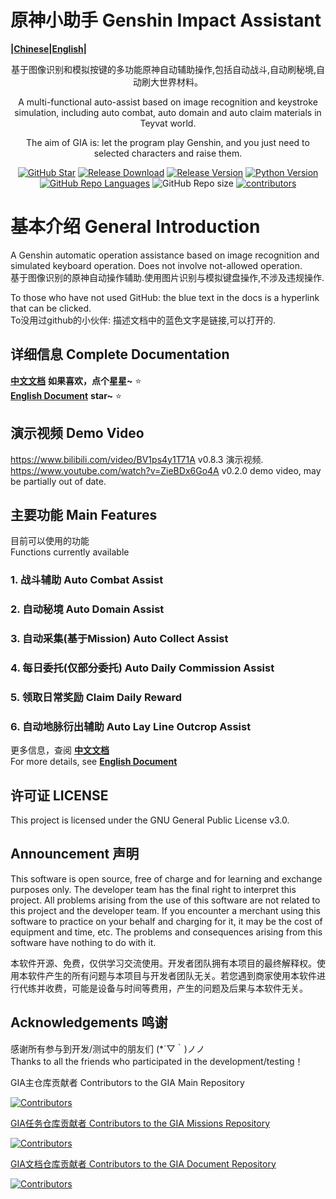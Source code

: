 # 原神小助手 Genshin Impact Assistant 
**|[Chinese](https://genshinimpactassistant.github.io/GIA-Document/#/zh_CN/)|[English](https://genshinimpactassistant.github.io/GIA-Document/#/en_US/)|**
<div align="center">

基于图像识别和模拟按键的多功能原神自动辅助操作,包括自动战斗,自动刷秘境,自动刷大世界材料。  

A multi-functional auto-assist based on image recognition and keystroke simulation, including auto combat, auto domain and auto claim materials in Teyvat world.  

The aim of GIA is: let the program play Genshin, and you just need to selected characters and raise them.  

[![GitHub Star](https://img.shields.io/github/stars/infstellar/genshin_impact_assistant?style=flat-square)](https://github.com/infstellar/genshin_impact_assistant/stargazers)
[![Release Download](https://img.shields.io/github/downloads/infstellar/genshin_impact_assistant/total?style=flat-square)](https://github.com/infstellar/genshin_impact_assistant/releases/download/v0.3.0/GIA.Launcher.v0.3.0.7z)
[![Release Version](https://img.shields.io/github/v/release/infstellar/genshin_impact_assistant?style=flat-square)](https://github.com/infstellar/genshin_impact_assistant/releases/latest)
[![Python Version](https://img.shields.io/badge/python-v3.7.6-blue?style=flat-square)](https://www.python.org/downloads/release/python-376/)
[![GitHub Repo Languages](https://img.shields.io/github/languages/top/infstellar/genshin_impact_assistant?style=flat-square)](https://github.com/infstellar/genshin_impact_assistant/search?l=Python)
![GitHub Repo size](https://img.shields.io/github/repo-size/infstellar/genshin_impact_assistant?style=flat-square&color=3cb371)
[![contributors](https://img.shields.io/github/contributors/infstellar/genshin_impact_assistant?style=flat-square)](https://github.com/infstellar/genshin_impact_assistant/graphs/contributors)

</div>

# 基本介绍 General Introduction 
A Genshin automatic operation assistance based on image recognition and simulated keyboard operation. Does not involve not-allowed operation.  
基于图像识别的原神自动操作辅助.使用图片识别与模拟键盘操作,不涉及违规操作.

To those who have not used GitHub: the blue text in the docs is a hyperlink that can be clicked.  
To没用过github的小伙伴: 描述文档中的蓝色文字是链接,可以打开的.

## 详细信息 Complete Documentation 

**[中文文档](https://genshinimpactassistant.github.io/GIA-Document/#/zh_CN/)** **如果喜欢，点个星星~** ⭐  
**[English Document](https://genshinimpactassistant.github.io/GIA-Document/#/en_US/)** **star~** ⭐  

## 演示视频 Demo Video 

<https://www.bilibili.com/video/BV1ps4y1T71A> v0.8.3 演示视频.  
<https://www.youtube.com/watch?v=ZieBDx6Go4A> v0.2.0 demo video, may be partially out of date.

## 主要功能 Main Features 
目前可以使用的功能  
Functions currently available  

### 1. 战斗辅助 Auto Combat Assist 
### 2. 自动秘境 Auto Domain Assist 
### 3. 自动采集(基于Mission) Auto Collect Assist 
### 4. 每日委托(仅部分委托) Auto Daily Commission Assist 
### 5. 领取日常奖励 Claim Daily Reward 
### 6. 自动地脉衍出辅助 Auto Lay Line Outcrop Assist 
更多信息，查阅 **[中文文档](https://genshinimpactassistant.github.io/GIA-Document/#/zh_CN/)**  
For more details, see **[English Document](https://genshinimpactassistant.github.io/GIA-Document/#/en_US/)**  


## 许可证 LICENSE 
This project is licensed under the GNU General Public License v3.0.

## Announcement 声明
This software is open source, free of charge and for learning and exchange purposes only. The developer team has the final right to interpret this project. All problems arising from the use of this software are not related to this project and the developer team. If you encounter a merchant using this software to practice on your behalf and charging for it, it may be the cost of equipment and time, etc. The problems and consequences arising from this software have nothing to do with it.

本软件开源、免费，仅供学习交流使用。开发者团队拥有本项目的最终解释权。使用本软件产生的所有问题与本项目与开发者团队无关。若您遇到商家使用本软件进行代练并收费，可能是设备与时间等费用，产生的问题及后果与本软件无关。

## Acknowledgements 鸣谢 

感谢所有参与到开发/测试中的朋友们 (\*´▽｀)ノノ  
Thanks to all the friends who participated in the development/testing！ 


GIA主仓库贡献者 Contributors to the GIA Main Repository 

[![Contributors](https://contributors-img.web.app/image?repo=infstellar/genshin_impact_assistant)](https://github.com/infstellar/genshin_impact_assistant/graphs/contributors)

[GIA任务仓库贡献者 Contributors to the GIA Missions Repository](https://github.com/GenshinImpactAssistant/GIA-Missions)

[![Contributors](https://contributors-img.web.app/image?repo=GenshinImpactAssistant/GIA-Missions)](https://github.com/GenshinImpactAssistant/GIA-Missions/graphs/contributors)

[GIA文档仓库贡献者 Contributors to the GIA Document Repository](https://github.com/GenshinImpactAssistant/GIA-Document)

[![Contributors](https://contributors-img.web.app/image?repo=GenshinImpactAssistant/GIA-Document)](https://github.com/GenshinImpactAssistant/GIA-Document/graphs/contributors)